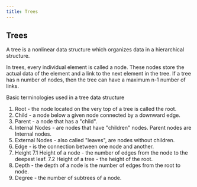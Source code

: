 ```yaml
---
title: Trees
---
```

## Trees

A tree is a nonlinear data structure which organizes data in a hierarchical structure. 

In trees, every individual element is called a node. These nodes store the actual data of the element and a link to the next element in the tree. If a tree has n number of nodes, then the tree can have a maximum n-1 number of links.

Basic terminologies used in a tree data structure
1. Root - the node located on the very top of a tree is called the root.
2. Child - a node below a given node connected by a downward edge.
3. Parent - a node that has a "child".
4. Internal Nodes - are nodes that have "children" nodes. Parent nodes are Internal nodes.
5. External Nodes - also called "leaves", are nodes without children.
6. Edge - is the connection between one node and another.
7. Height
  7.1 Height of a node - the number of edges from the node to the deepest leaf.
  7.2 Height of a tree - the height of the root. 
8. Depth - the depth of a node is the number of edges from the root to node.
9. Degree - the number of subtrees of a node.
